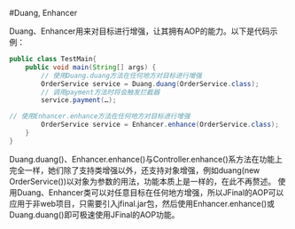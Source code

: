 #Duang, Enhancer

Duang、Enhancer用来对目标进行增强，让其拥有AOP的能力。以下是代码示例：

```java
public class TestMain{
    public void main(String[] args) {
        // 使用Duang.duang方法在任何地方对目标进行增强
        OrderService service = Duang.duang(OrderService.class);
        // 调用payment方法时将会触发拦截器
        service.payment(…);

// 使用Enhancer.enhance方法在任何地方对目标进行增强
        OrderService service = Enhancer.enhance(OrderService.class);
    }
}
```

Duang.duang()、Enhancer.enhance()与Controller.enhance()系方法在功能上完全一样，她们除了支持类增强以外，还支持对象增强，例如duang(new OrderService())以对象为参数的用法，功能本质上是一样的，在此不再赘述。
使用Duang、Enhancer类可以对任意目标在任何地方增强，所以JFinal的AOP可以应用于非web项目，只需要引入jfinal.jar包，然后使用Enhancer.enhance()或Duang.duang()即可极速使用JFinal的AOP功能。
